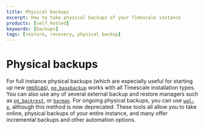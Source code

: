 ```yaml
---
title: Physical backups
excerpt: How to take physical backups of your Timescale instance
products: [self_hosted]
keywords: [backups]
tags: [restore, recovery, physical backup]
---
```


# Physical backups

For full instance physical backups (which are especially useful for starting up
new [replicas][replication-tutorial]), [`pg_basebackup`][postgres-pg_basebackup]
works with all Timescale installation types. You can also use any of several
external backup and restore managers such as [`pg_backrest`][pg-backrest], or [`barman`][pg-barman]. For ongoing physical backups, you can use
[`wal-e`][wale], although this method is now deprecated. These tools all allow
you to take online, physical backups of your entire instance, and many offer
incremental backups and other automation options.

[pg-backrest]: https://pgbackrest.org/
[pg-barman]: https://www.pgbarman.org/
[postgres-pg_basebackup]: https://www.postgresql.org/docs/current/app-pgbasebackup.html
[replication-tutorial]: /timescaledb/:currentVersion:/how-to-guides/replication-and-ha/
[wale]: /timescaledb/:currentVersion:/how-to-guides/backup-and-restore/docker-and-wale/
